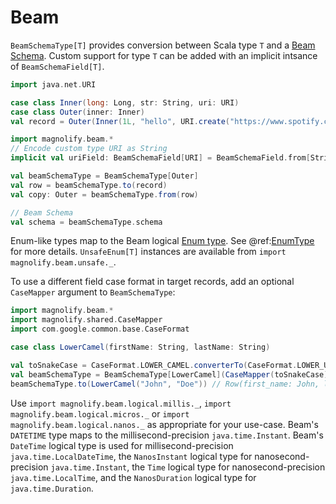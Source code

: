 # Beam

`BeamSchemaType[T]` provides conversion between Scala type `T` and a [Beam Schema](https://beam.apache.org/documentation/programming-guide/#schema-definition). Custom support for type `T` can be added with an implicit intsance of `BeamSchemaField[T]`.

```scala mdoc:compile-only
import java.net.URI

case class Inner(long: Long, str: String, uri: URI)
case class Outer(inner: Inner)
val record = Outer(Inner(1L, "hello", URI.create("https://www.spotify.com")))

import magnolify.beam.*
// Encode custom type URI as String
implicit val uriField: BeamSchemaField[URI] = BeamSchemaField.from[String](URI.create)(_.toString)

val beamSchemaType = BeamSchemaType[Outer]
val row = beamSchemaType.to(record)
val copy: Outer = beamSchemaType.from(row)

// Beam Schema
val schema = beamSchemaType.schema
```

Enum-like types map to the Beam logical [Enum type]((https://beam.apache.org/documentation/programming-guide/#enumerationtype)). See @ref:[EnumType](enums.md) for more details. `UnsafeEnum[T]` instances are available from `import magnolify.beam.unsafe._`.

To use a different field case format in target records, add an optional `CaseMapper` argument to `BeamSchemaType`:

```scala mdoc:compile-only
import magnolify.beam.*
import magnolify.shared.CaseMapper
import com.google.common.base.CaseFormat

case class LowerCamel(firstName: String, lastName: String)

val toSnakeCase = CaseFormat.LOWER_CAMEL.converterTo(CaseFormat.LOWER_UNDERSCORE).convert _
val beamSchemaType = BeamSchemaType[LowerCamel](CaseMapper(toSnakeCase))
beamSchemaType.to(LowerCamel("John", "Doe")) // Row(first_name: John, last_name: Doe)
```

Use `import magnolify.beam.logical.millis._`, `import magnolify.beam.logical.micros._` or `import magnolify.beam.logical.nanos._` as appropriate for your use-case.
Beam's `DATETIME` type maps to the millisecond-precision `java.time.Instant`.
Beam's `DateTime` logical type is used for millisecond-precision `java.time.LocalDateTime`, the `NanosInstant` logical type for nanosecond-precision `java.time.Instant`, the `Time` logical type for nanosecond-precision `java.time.LocalTime`, and the `NanosDuration` logical type for `java.time.Duration`.